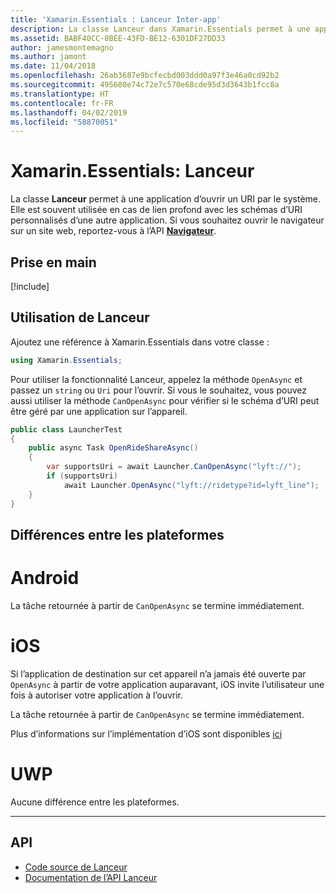 ```yaml
---
title: 'Xamarin.Essentials : Lanceur Inter-app'
description: La classe Lanceur dans Xamarin.Essentials permet à une application d’ouvrir un URI par le système.
ms.assetid: BABF40CC-8BEE-43FD-BE12-6301DF27DD33
author: jamesmontemagno
ms.author: jamont
ms.date: 11/04/2018
ms.openlocfilehash: 26ab3687e9bcfecbd003ddd0a97f3e46a0cd92b2
ms.sourcegitcommit: 495680e74c72e7c570e68cde95d3d3643b1fcc8a
ms.translationtype: HT
ms.contentlocale: fr-FR
ms.lasthandoff: 04/02/2019
ms.locfileid: "58870051"
---
```

# <a name="xamarinessentials-launcher"></a>Xamarin.Essentials: Lanceur

La classe **Lanceur** permet à une application d’ouvrir un URI par le système. Elle est souvent utilisée en cas de lien profond avec les schémas d’URI personnalisés d’une autre application. Si vous souhaitez ouvrir le navigateur sur un site web, reportez-vous à l’API **[Navigateur](open-browser.md)**.

## <a name="get-started"></a>Prise en main

[!include[](~/essentials/includes/get-started.md)]

## <a name="using-launcher"></a>Utilisation de Lanceur

Ajoutez une référence à Xamarin.Essentials dans votre classe :

```csharp
using Xamarin.Essentials;
```

Pour utiliser la fonctionnalité Lanceur, appelez la méthode `OpenAsync` et passez un `string` ou `Uri` pour l’ouvrir. Si vous le souhaitez, vous pouvez aussi utiliser la méthode `CanOpenAsync` pour vérifier si le schéma d’URI peut être géré par une application sur l’appareil.

```csharp
public class LauncherTest
{
    public async Task OpenRideShareAsync()
    {
        var supportsUri = await Launcher.CanOpenAsync("lyft://");
        if (supportsUri)
            await Launcher.OpenAsync("lyft://ridetype?id=lyft_line");
    }
}
```

## <a name="platform-differences"></a>Différences entre les plateformes

# [<a name="android"></a>Android](#tab/android)

La tâche retournée à partir de `CanOpenAsync` se termine immédiatement.

# [<a name="ios"></a>iOS](#tab/ios)

Si l’application de destination sur cet appareil n’a jamais été ouverte par `OpenAsync` à partir de votre application auparavant, iOS invite l’utilisateur une fois à autoriser votre application à l’ouvrir.

La tâche retournée à partir de `CanOpenAsync` se termine immédiatement.

Plus d’informations sur l’implémentation d’iOS sont disponibles [ici](xref:UIKit.UIApplication.CanOpenUrl*)

# [<a name="uwp"></a>UWP](#tab/uwp)

Aucune différence entre les plateformes.

-----

## <a name="api"></a>API

- [Code source de Lanceur](https://github.com/xamarin/Essentials/tree/master/Xamarin.Essentials/Launcher)
- [Documentation de l’API Lanceur](xref:Xamarin.Essentials.Launcher)
